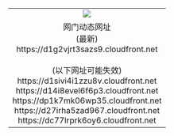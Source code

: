 ﻿<table>
  <tr></tr>
  <tr><td colspan=2 align=center><img src="https://d1g2vjrt3sazs9.cloudfront.net/Up/oGate.jpg" /></td></tr>
  <tr><td colspan=2 align=center>网门动态网址<br/>(最新)
<br>https://d1g2vjrt3sazs9.cloudfront.net
<br/><br/>(以下网址可能失效)
<br>https://d1sivi4i1zzu8v.cloudfront.net
<br>https://d14i8evel6f6p3.cloudfront.net
<br>https://dp1k7mk06wp35.cloudfront.net
<br>https://d27irha5zad967.cloudfront.net
<br>https://dc77lrprk6oy6.cloudfront.net
    </td>
  </tr>
</table>
